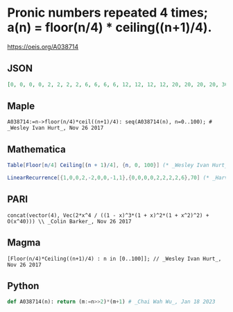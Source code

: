 # Pronic numbers repeated 4 times; a\(n\) \= floor\(n/4\) \* ceiling\(\(n\+1\)/4\)\.
https://oeis.org/A038714
## JSON
```JSON
[0, 0, 0, 0, 2, 2, 2, 2, 6, 6, 6, 6, 12, 12, 12, 12, 20, 20, 20, 20, 30, 30, 30, 30, 42, 42, 42, 42, 56, 56, 56, 56, 72, 72, 72, 72, 90, 90, 90, 90, 110, 110, 110, 110, 132, 132, 132, 132, 156, 156, 156, 156, 182, 182, 182, 182, 210, 210, 210, 210, 240]
```
## Maple
```Maple
A038714:=n->floor(n/4)*ceil((n+1)/4): seq(A038714(n), n=0..100); # _Wesley Ivan Hurt_, Nov 26 2017
```
## Mathematica
```Mathematica
Table[Floor[n/4] Ceiling[(n + 1)/4], {n, 0, 100}] (* _Wesley Ivan Hurt_, Nov 26 2017 *)
```
```Mathematica
LinearRecurrence[{1,0,0,2,-2,0,0,-1,1},{0,0,0,0,2,2,2,2,6},70] (* _Harvey P. Dale_, Jun 12 2022 *)
```
## PARI
```PARI
concat(vector(4), Vec(2*x^4 / ((1 - x)^3*(1 + x)^2*(1 + x^2)^2) + O(x^40))) \\ _Colin Barker_, Nov 26 2017
```
## Magma
```Magma
[Floor(n/4)*Ceiling((n+1)/4) : n in [0..100]]; // _Wesley Ivan Hurt_, Nov 26 2017
```
## Python
```Python
def A038714(n): return (m:=n>>2)*(m+1) # _Chai Wah Wu_, Jan 18 2023
```

